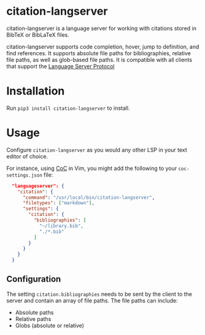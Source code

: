# citation-langserver

citation-langserver is a language server for working with citations stored in BibTeX or BibLaTeX files.

citation-langserver supports code completion, hover, jump to definition, and find references. It supports absolute file paths for bibliographies, relative file paths, as well as glob-based file paths. It is compatible with all clients that support the [Language Server Protocol](https://langserver.org/)

# Installation

Run `pip3 install citation-langserver` to install.

# Usage

Configure `citation-langserver` as you would any other LSP in your text editor of choice.

For instance, using [CoC](https://github.com/neoclide/coc.nvim) in Vim, you might add the following to your `coc-settings.json` file:

```json
  "languageserver": {
    "citation": {
      "command": "/usr/local/bin/citation-langserver",
      "filetypes": ["markdown"],
      "settings": {
        "citation": {
          "bibliographies": [
            "~/library.bib",
			"./*.bib"
          ]
        }
      }
    }
  }
```

## Configuration

The setting `citation.bibliographies` needs to be sent by the client to the server and contain an array of file paths. The file paths can include:

- Absolute paths
- Relative paths
- Globs (absolute or relative)

